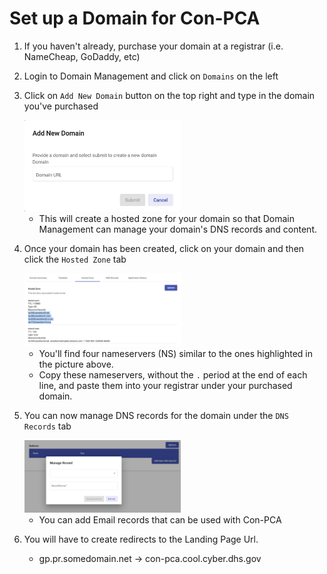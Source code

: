 # Set up a Domain for Con-PCA

1. If you haven't already, purchase your domain at a registrar (i.e. NameCheap, GoDaddy, etc)
2. Login to Domain Management and click on `Domains` on the left
3. Click on `Add New Domain` button on the top right and type in the domain you've purchased

   <img src="images/add-new-domain.png" width="250">

   - This will create a hosted zone for your domain so that Domain Management can manage your domain's DNS records and content.

4. Once your domain has been created, click on your domain and then click the `Hosted Zone` tab

   <img src="images/hosted-zones.png" width="250">

   - You'll find four nameservers (NS) similar to the ones highlighted in the picture above.
   - Copy these nameservers, without the `.` period at the end of each line, and paste them into your registrar under your purchased domain.

5. You can now manage DNS records for the domain under the `DNS Records` tab

   <img src="images/dns-records.png" width="250">

   - You can add Email records that can be used with Con-PCA

6. You will have to create redirects to the Landing Page Url.
   - gp.pr.somedomain.net -> con-pca.cool.cyber.dhs.gov
